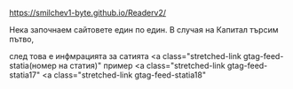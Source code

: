 https://smilchev1-byte.github.io/Readerv2/

Нека започнаем сайтовете един по един.
В случая на Капитал търсим пътво, 
	<div class="card pt-4 pb-4 ad0">

след това е инфмрацията за сатията
<a class="stretched-link gtag-feed-statia(номер на статия)"
пример
  <a class="stretched-link gtag-feed-statia17"
  <a class="stretched-link gtag-feed-statia18"
